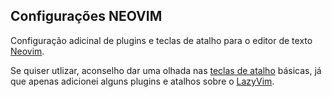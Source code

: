## Configurações NEOVIM

Configuração adicinal de plugins e teclas de atalho para o editor de texto [Neovim](https://neovim.io).

Se quiser utlizar, aconselho dar uma olhada nas [teclas de atalho](https://www.lazyvim.org/keymaps) básicas,
já que apenas adicionei alguns plugins e atalhos sobre o [LazyVim](https://www.lazyvim.org).
